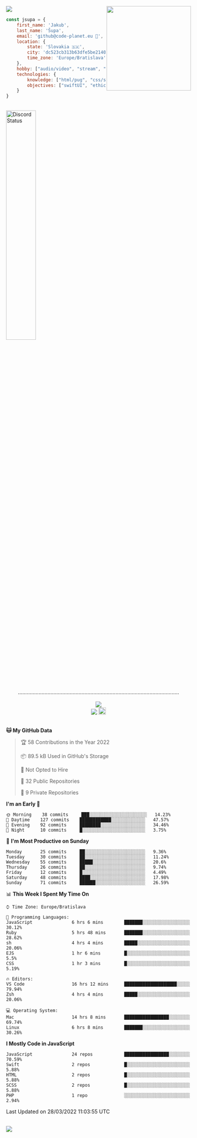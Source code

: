 
<img src="https://creepy-corp.eu/pika-bg.png">
<img align='right' src="https://creepy-corp.eu/pika.gif" width="230">
<br>

```js
const jsupa = {
    first_name: 'Jakub',
    last_name: 'Šupa',
    email: 'github@code-planet.eu 📧',
    location: {
        state: 'Slovakia 🇸🇰',
        city: 'dc523cb313b63dfe5be2140b0c05b3bc',
        time_zone: 'Europe/Bratislava'
    },
    hobby: ["audio/video", "stream", "3D modelling/printing", "crypto (XRP 🤍)", "IoT/DIY", "tech"],
    technologies: {
        knowledge: ["html/pug", "css/scss", "javascript/jquery", "vue/react", "nodejs", "ruby on rails", "php", "pgsql/mysql"],
        objectives: ["swiftUI", "ethical hacking", "boost all knowledge to master class"]
    }
}

  ```

<br>
<a href="https://discord.gg/DqWrEvyWX7" target="_blank">
<img width="40%" alt="Discord Status" src="https://lanyard.cnrad.dev/api/616613956676485122?borderRadius=6px&bg=161b22">
</a>
<br>
<p align="center">
.............................................................................................................
<br><br>
<a href="https://wakatime.com/@698e3ae2-2e7a-4cf6-a9e7-192f2b7d1525"><img src="https://wakatime.com/badge/user/698e3ae2-2e7a-4cf6-a9e7-192f2b7d1525.svg"></a><br>
<img src="https://visitor-badge.laobi.icu/badge?page_id=jsupa.jsupa">
<a href='https://ko-fi.com/Y8Y246Y0V' target='_blank'>
    <img src="https://img.shields.io/badge/buy%20me%20a%20coffee-donate-yellow.svg" alt="Buy Me A Coffee donate button" height="20px"/>
</a>
<br><br>

<!--START_SECTION:waka-->
**🐱 My GitHub Data** 

> 🏆 58 Contributions in the Year 2022
 > 
> 📦 89.5 kB Used in GitHub's Storage 
 > 
> 🚫 Not Opted to Hire
 > 
> 📜 32 Public Repositories 
 > 
> 🔑 9 Private Repositories  
 > 
**I'm an Early 🐤** 

```text
🌞 Morning    38 commits     ███░░░░░░░░░░░░░░░░░░░░░░   14.23% 
🌆 Daytime    127 commits    ████████████░░░░░░░░░░░░░   47.57% 
🌃 Evening    92 commits     ████████░░░░░░░░░░░░░░░░░   34.46% 
🌙 Night      10 commits     █░░░░░░░░░░░░░░░░░░░░░░░░   3.75%

```
📅 **I'm Most Productive on Sunday** 

```text
Monday       25 commits     ██░░░░░░░░░░░░░░░░░░░░░░░   9.36% 
Tuesday      30 commits     ██░░░░░░░░░░░░░░░░░░░░░░░   11.24% 
Wednesday    55 commits     █████░░░░░░░░░░░░░░░░░░░░   20.6% 
Thursday     26 commits     ██░░░░░░░░░░░░░░░░░░░░░░░   9.74% 
Friday       12 commits     █░░░░░░░░░░░░░░░░░░░░░░░░   4.49% 
Saturday     48 commits     ████░░░░░░░░░░░░░░░░░░░░░   17.98% 
Sunday       71 commits     ██████░░░░░░░░░░░░░░░░░░░   26.59%

```


📊 **This Week I Spent My Time On** 

```text
⌚︎ Time Zone: Europe/Bratislava

💬 Programming Languages: 
JavaScript               6 hrs 6 mins        ███████░░░░░░░░░░░░░░░░░░   30.12% 
Ruby                     5 hrs 48 mins       ███████░░░░░░░░░░░░░░░░░░   28.62% 
sh                       4 hrs 4 mins        █████░░░░░░░░░░░░░░░░░░░░   20.06% 
EJS                      1 hr 6 mins         █░░░░░░░░░░░░░░░░░░░░░░░░   5.5% 
CSS                      1 hr 3 mins         █░░░░░░░░░░░░░░░░░░░░░░░░   5.19%

🔥 Editors: 
VS Code                  16 hrs 12 mins      ████████████████████░░░░░   79.94% 
Zsh                      4 hrs 4 mins        █████░░░░░░░░░░░░░░░░░░░░   20.06%

💻 Operating System: 
Mac                      14 hrs 8 mins       █████████████████░░░░░░░░   69.74% 
Linux                    6 hrs 8 mins        ███████░░░░░░░░░░░░░░░░░░   30.26%

```

**I Mostly Code in JavaScript** 

```text
JavaScript               24 repos            █████████████████░░░░░░░░   70.59% 
Swift                    2 repos             █░░░░░░░░░░░░░░░░░░░░░░░░   5.88% 
HTML                     2 repos             █░░░░░░░░░░░░░░░░░░░░░░░░   5.88% 
SCSS                     2 repos             █░░░░░░░░░░░░░░░░░░░░░░░░   5.88% 
PHP                      1 repo              ░░░░░░░░░░░░░░░░░░░░░░░░░   2.94%

```



 Last Updated on 28/03/2022 11:03:55 UTC
<!--END_SECTION:waka-->

</p><br>
<img src="https://creepy-corp.eu/pika-bg-bottom.png">
